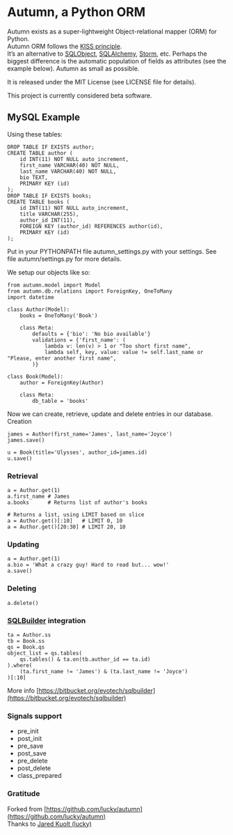 # Autumn, a Python ORM

Autumn exists as a super-lightweight Object-relational mapper (ORM) for Python.  
Autumn ORM follows the [KISS principle](http://en.wikipedia.org/wiki/KISS_principle).  
It’s an alternative to [SQLObject](http://www.sqlobject.org/),
[SQLAlchemy](http://www.sqlalchemy.org/), [Storm](https://storm.canonical.com/),
etc. Perhaps the biggest difference is the automatic population of fields as
attributes (see the example below).
Autumn as small as possible.

It is released under the MIT License (see LICENSE file for details).

This project is currently considered beta software.

## MySQL Example

Using these tables:

    DROP TABLE IF EXISTS author;
    CREATE TABLE author (
        id INT(11) NOT NULL auto_increment,
        first_name VARCHAR(40) NOT NULL,
        last_name VARCHAR(40) NOT NULL,
        bio TEXT,
        PRIMARY KEY (id)
    );
    DROP TABLE IF EXISTS books;
    CREATE TABLE books (
        id INT(11) NOT NULL auto_increment,
        title VARCHAR(255),
        author_id INT(11),
        FOREIGN KEY (author_id) REFERENCES author(id),
        PRIMARY KEY (id)
    );

Put in your PYTHONPATH file autumn_settings.py with your settings.
See file autumn/settings.py for more details.

We setup our objects like so:

    from autumn.model import Model
    from autumn.db.relations import ForeignKey, OneToMany
    import datetime

    class Author(Model):
        books = OneToMany('Book')

        class Meta:
            defaults = {'bio': 'No bio available'}
            validations = {'first_name': (
                lambda v: len(v) > 1 or "Too short first name",
                lambda self, key, value: value != self.last_name or "Please, enter another first name",
            )}

    class Book(Model):
        author = ForeignKey(Author)

        class Meta:
            db_table = 'books'

Now we can create, retrieve, update and delete entries in our database.
Creation

    james = Author(first_name='James', last_name='Joyce')
    james.save()

    u = Book(title='Ulysses', author_id=james.id)
    u.save()

### Retrieval

    a = Author.get(1)
    a.first_name # James
    a.books      # Returns list of author's books

    # Returns a list, using LIMIT based on slice
    a = Author.get()[:10]   # LIMIT 0, 10
    a = Author.get()[20:30] # LIMIT 20, 10

### Updating

    a = Author.get(1)
    a.bio = 'What a crazy guy! Hard to read but... wow!'
    a.save()

### Deleting

    a.delete()

### [SQLBuilder](https://bitbucket.org/evotech/sqlbuilder) integration

    ta = Author.ss
    tb = Book.ss
    qs = Book.qs
    object_list = qs.tables(
        qs.tables() & ta.on(tb.author_id == ta.id)
    ).where(
        (ta.first_name != 'James') & (ta.last_name != 'Joyce')
    )[:10]

More info [https://bitbucket.org/evotech/sqlbuilder](https://bitbucket.org/evotech/sqlbuilder)

### Signals support

* pre_init
* post_init
* pre_save
* post_save
* pre_delete
* post_delete
* class_prepared

###  Gratitude

Forked from [https://github.com/lucky/autumn](https://github.com/lucky/autumn)  
Thanks to [Jared Kuolt (lucky)](https://github.com/lucky)
